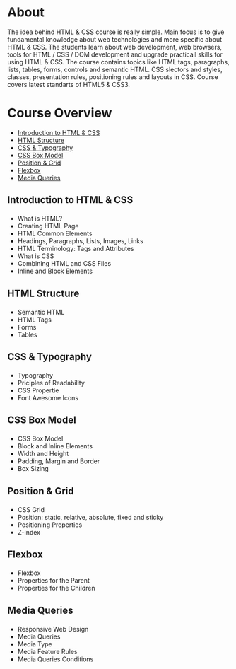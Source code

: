# About

The idea behind HTML & CSS course is really simple. Main focus is to give fundamental knowledge about web technologies and more specific about HTML & CSS. The students learn about web development, web browsers, tools for HTML / CSS / DOM development and upgrade practicall skills for using HTML & CSS. The course contains topics like HTML tags, paragraphs, lists, tables, forms, controls and semantic HTML. CSS slectors and styles, classes, presentation rules, positioning rules and layouts in CSS. Course covers latest standarts of HTML5 & CSS3. 
 
# Course Overview

- <a href="#INTRO">Introduction to HTML & CSS</a>
- <a href="#STRUC">HTML Structure</a>
- <a href="#CSST">CSS & Typography</a>
- <a href="#CSBM">CSS Box Model</a>
- <a href="#POSGRID">Position & Grid</a>
- <a href="#FLEX">Flexbox</a>
- <a href="#MQU">Media Queries</a>


## <p id="INTRO">Introduction to HTML & CSS</p>
- What is HTML?
- Creating HTML Page
- HTML Common Elements
- Headings, Paragraphs, Lists, Images, Links
- HTML Terminology: Tags and Attributes
- What is CSS
- Combining HTML and CSS Files
- Inline and Block Elements

## <p id="STRUC">HTML Structure</p>
- Semantic HTML
- HTML Tags
- Forms
- Tables

## <p id="CSST">CSS & Typography</p>
- Typography
- Priciples of Readability
- CSS Propertie
- Font Awesome Icons

## <p id="CSBM">CSS Box Model</p>
- CSS Box Model
- Block and Inline Elements
- Width and Height
- Padding, Margin and Border
- Box Sizing

## <p id="POSGRID">Position & Grid</p>
- CSS Grid
- Position: static, relative, absolute, fixed and sticky
- Positioning Properties
- Z-index

## <p id="FLEX">Flexbox</p>
- Flexbox
- Properties for the Parent
- Properties for the Children

## <p id="MQU">Media Queries</p>
- Responsive Web Design
- Media Queries
- Media Type
- Media Feature Rules
- Media Queries Conditions
